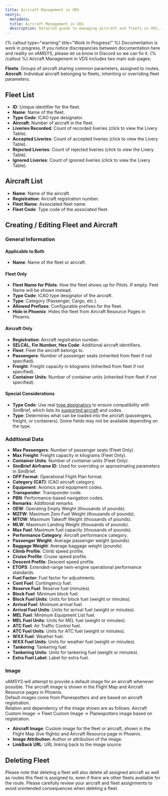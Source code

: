 ```yaml
---
title: Aircraft Management in VDS
nextjs:
  metadata:
  title: Aircraft Management in VDS
  description: Detailed guide to managing aircraft and fleets in VDS, including creating, editing, and configuring fleets and individual aircraft.
---
```

{% callout type="warning" title="Work In Progress!" %}
Documentation is work in progress. If you notice discrepancies between documentation here and reality on vAMSYS, please let us know in Discord so we can fix it.
{% /callout %}
Aircraft Management in VDS includes two main sub-pages:

**Fleets**: Groups of aircraft sharing common parameters, assigned to routes.  
**Aircraft**: Individual aircraft belonging to fleets, inheriting or overriding fleet parameters.

## Fleet List

- **ID**: Unique identifier for the fleet.
- **Name**: Name of the fleet.
- **Type Code**: ICAO type designator.
- **Aircraft**: Number of aircraft in the fleet.
- **Liveries Recorded**: Count of recorded liveries (click to view the Livery Table).
- **Accepted Liveries**: Count of accepted liveries (click to view the Livery Table).
- **Rejected Liveries**: Count of rejected liveries (click to view the Livery Table).
- **Ignored Liveries**: Count of ignored liveries (click to view the Livery Table).

## Aircraft List

- **Name**: Name of the aircraft.
- **Registration**: Aircraft registration number.
- **Fleet Name**: Associated fleet name.
- **Fleet Code**: Type code of the associated fleet.

## Creating / Editing Fleet and Aircraft

### General Information

#### Applicable to Both
- **Name**: Name of the fleet or aircraft.

#### Fleet Only
- **Fleet Name for Pilots**: How the fleet shows up for Pilots. If empty. Feet Name will be shown instead.
- **Type Code**: ICAO type designator of the aircraft.
- **Type**: Category (Passenger, Cargo, etc.).
- **Allowed Prefixes**: Configurable prefixes for the fleet.
- **Hide in Phoenix**: Hides the fleet from Aircraft Resource Pages in Phoenix.

#### Aircraft Only
- **Registration**: Aircraft registration number.
- **SELCAL, Fin Number, Hex Code**: Additional aircraft identifiers.
- **Fleet**: Fleet the aircraft belongs to.
- **Passengers**: Number of passenger seats (inherited from fleet if not specified).
- **Freight**: Freight capacity in kilograms (inherited from fleet if not specified).
- **Container Units**: Number of container units (inherited from fleet if not specified).

#### Special Considerations
- **Type Code**: Use real [type designators](https://en.wikipedia.org/wiki/List_of_aircraft_type_designators) to ensure compatibility with SimBrief, which lists its [supported aircraft](https://www.simbrief.com/home/?page=aircraft) and codes.
- **Type**: Determines what can be loaded into the aircraft (passengers, freight, or containers). Some fields may not be available depending on the type.

### Additional Data
- **Max Passengers**: Number of passenger seats (Fleet Only).
- **Max Freight**: Freight capacity in kilograms (Fleet Only).
- **Container Units**: Number of container units (Fleet Only).
- **SimBrief Airframe ID**: Used for overriding or approximating parameters in SimBrief.
- **OFP Format**: Operational Flight Plan format.
- **Category (CAT)**: ICAO aircraft category.
- **Equipment**: Avionics and equipment codes.
- **Transponder**: Transponder code.
- **PBN**: Performance-based navigation codes.
- **Remarks**: Additional remarks.
- **OEW**: Operating Empty Weight (thousands of pounds).
- **MZFW**: Maximum Zero Fuel Weight (thousands of pounds).
- **MTOW**: Maximum Takeoff Weight (thousands of pounds).
- **MLW**: Maximum Landing Weight (thousands of pounds).
- **Max Fuel**: Maximum fuel capacity (thousands of pounds).
- **Performance Category**: Aircraft performance category.
- **Passenger Weight**: Average passenger weight (pounds).
- **Baggage Weight**: Average baggage weight (pounds).
- **Climb Profile**: Climb speed profile.
- **Cruise Profile**: Cruise speed profile.
- **Descent Profile**: Descent speed profile.
- **ETOPS**: Extended-range twin-engine operational performance standards.
- **Fuel Factor**: Fuel factor for adjustments.
- **Cont Fuel**: Contingency fuel.
- **Reserve Fuel**: Reserve fuel (minutes).
- **Block Fuel**: Minimum block fuel.
- **Block Fuel Units**: Units for block fuel (weight or minutes).
- **Arrival Fuel**: Minimum arrival fuel.
- **Arrival Fuel Units**: Units for arrival fuel (weight or minutes).
- **MEL Fuel**: Minimum Equipment List fuel.
- **MEL Fuel Units**: Units for MEL fuel (weight or minutes).
- **ATC Fuel**: Air Traffic Control fuel.
- **ATC Fuel Units**: Units for ATC fuel (weight or minutes).
- **WXX Fuel**: Weather fuel.
- **WXX Fuel Units**: Units for weather fuel (weight or minutes).
- **Tankering**: Tankering fuel.
- **Tankering Units**: Units for tankering fuel (weight or minutes).
- **Extra Fuel Label**: Label for extra fuel.

### Image

vAMSYS will attempt to provide a default image for an aircraft whenever possible. The aircraft image is shown in the Flight Map and Aircraft Resource pages in Phoenix.  
Default images come from Planespotters and are based on aircraft registration.  
Relation and dependency of the image shown are as follows: Aircraft Custom Image -> Fleet Custom Image -> Planespotters image based on registration.

- **Aircraft Image**: Custom image for the fleet or aircraft, shown in the Flight Map (live flights) and Aircraft Resource page in Phoenix.
- **Image Attribution**: Author or attribution of the image.
- **LinkBack URL**: URL linking back to the image source.

## Deleting Fleet
Please note that deleting a fleet will also delete all assigned aircraft as well as routes this fleet is assigned to, even if there are other fleets available for the route. Please carefully review your aircraft and fleet assignments to avoid unintended consequences when deleting a fleet.